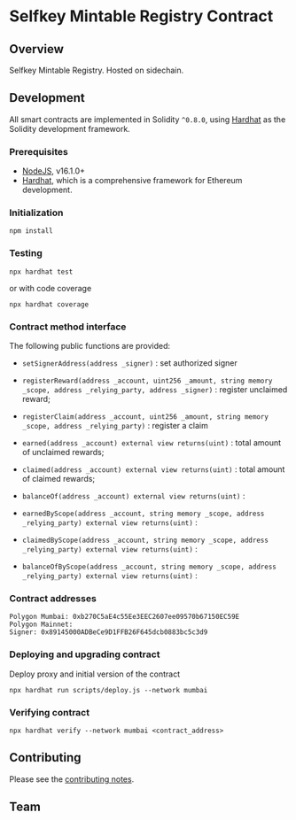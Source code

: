 # Selfkey Mintable Registry Contract

## Overview
Selfkey Mintable Registry. Hosted on sidechain.

## Development

All smart contracts are implemented in Solidity `^0.8.0`, using [Hardhat](https://hardhat.org/) as the Solidity development framework.

### Prerequisites

* [NodeJS](htps://nodejs.org), v16.1.0+
* [Hardhat](https://hardhat.org/), which is a comprehensive framework for Ethereum development.

### Initialization

    npm install

### Testing

    npx hardhat test

or with code coverage

    npx hardhat coverage


### Contract method interface

The following public functions are provided:

* `setSignerAddress(address _signer)` : set authorized signer
* `registerReward(address _account, uint256 _amount, string memory _scope, address _relying_party, address _signer)` : register unclaimed reward;
* `registerClaim(address _account, uint256 _amount, string memory _scope, address _relying_party)` : register a claim

* `earned(address _account) external view returns(uint)` : total amount of unclaimed rewards;
* `claimed(address _account) external view returns(uint)` : total amount of claimed rewards;
* `balanceOf(address _account) external view returns(uint)` :

* `earnedByScope(address _account, string memory _scope, address _relying_party) external view returns(uint)` :
* `claimedByScope(address _account, string memory _scope, address _relying_party) external view returns(uint)` :
* `balanceOfByScope(address _account, string memory _scope, address _relying_party) external view returns(uint)` :


### Contract addresses

```
Polygon Mumbai: 0xb270C5aE4c55Ee3EEC2607ee09570b67150EC59E
Polygon Mainnet:
Signer: 0x89145000ADBeCe9D1FFB26F645dcb0883bc5c3d9
```

### Deploying and upgrading contract

Deploy proxy and initial version of the contract
```
npx hardhat run scripts/deploy.js --network mumbai
```

### Verifying contract

```
npx hardhat verify --network mumbai <contract_address>
```

## Contributing

Please see the [contributing notes](CONTRIBUTING.md).


## Team
